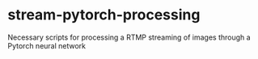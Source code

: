 # stream-pytorch-processing
Necessary scripts for processing a RTMP streaming of images through a Pytorch neural network
